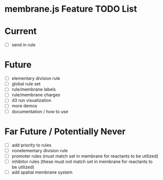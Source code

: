 membrane.js Feature TODO List
======================

# Current
- [ ] send in rule

# Future
- [ ] elementary division rule
- [ ] global rule set
- [ ] rule/membrane labels
- [ ] rule/membrane charges
- [ ] d3 run visualization
- [ ] more demos
- [ ] documentation / how to use

# Far Future / Potentially Never
- [ ] add priority to rules
- [ ] nonelementary division rule
- [ ] promoter rules (must match set in membrane for reactants to be utilized)
- [ ] inhibitor rules (these must not match set in membrane for reactants to be utilized)
- [ ] add spatial membrane system
